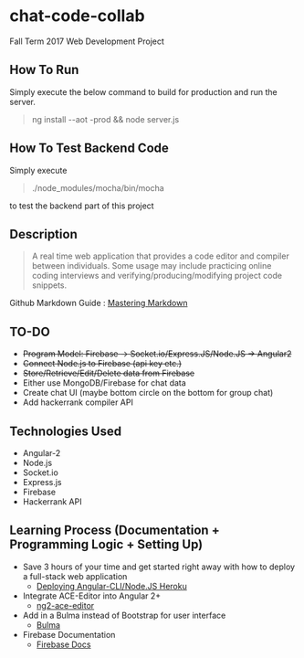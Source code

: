 # chat-code-collab
Fall Term 2017 Web Development Project

## How To Run
Simply execute the below command to build for production and run the server.
<blockquote>
ng install --aot -prod && node server.js
</blockquote>

## How To Test Backend Code
Simply execute <blockquote>./node_modules/mocha/bin/mocha</blockquote> to test the backend part of this project

## Description
<blockquote>
A real time web application that provides a code editor and compiler between individuals. Some usage may include practicing online coding interviews and verifying/producing/modifying project code snippets.
</blockquote>
 
Github Markdown Guide : [Mastering Markdown](https://guides.github.com/features/mastering-markdown/)

## TO-DO
* ~~Program Model: Firebase -> Socket.io/Express.JS/Node.JS -> Angular2~~
* ~~Connect Node.js to Firebase (api key etc.)~~
* ~~Store/Retrieve/Edit/Delete data from Firebase~~
* Either use MongoDB/Firebase for chat data
* Create chat UI (maybe bottom circle on the bottom for group chat)
* Add hackerrank compiler API

## Technologies Used
* Angular-2
* Node.js
* Socket.io
* Express.js
* Firebase
* Hackerrank API

## Learning Process (Documentation + Programming Logic + Setting Up)
* Save 3 hours of your time and get started right away with how to deploy a full-stack web application
  * [Deploying Angular-CLI/Node.JS Heroku](https://medium.com/@ryanchenkie_40935/angular-cli-deployment-host-your-angular-2-app-on-heroku-3f266f13f352)
* Integrate ACE-Editor into Angular 2+
  * [ng2-ace-editor](https://github.com/fxmontigny/ng2-ace-editor)
* Add in a Bulma instead of Bootstrap for user interface
  * [Bulma](http://bulma.io/documentation/)
* Firebase Documentation
  * [Firebase Docs](https://firebase.google.com/docs/reference/)

